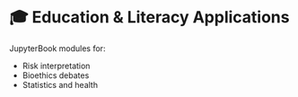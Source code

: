 # 🎓 Education & Literacy Applications

JupyterBook modules for:
- Risk interpretation
- Bioethics debates
- Statistics and health
